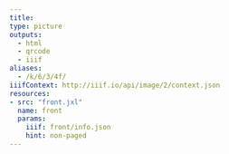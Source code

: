 ```yaml
---
title:
type: picture
outputs:
  - html
  - qrcode
  - iiif
aliases:
  - /k/6/3/4f/
iiifContext: http://iiif.io/api/image/2/context.json
resources:
- src: "front.jxl"
  name: front
  params:
    iiif: front/info.json
    hint: non-paged
---
```

